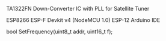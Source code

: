 TA1322FN Down-Converter IC with PLL for Satellite Tuner

ESP8266 ESP-F Devkit v4 (NodeMCU 1.0) ESP-12 Arduino IDE

bool SetFrequency(uint8_t addr, uint16_t f);

